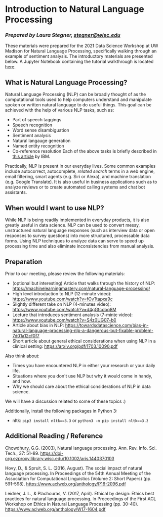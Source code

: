 # Introduction to Natural Language Processing
### *Prepared by Laura Stegner, stegner@wisc.edu*
These materials were prepared for the 2021 Data Science Workshop at UW Madison for Natural Language Processing, specifically walking through an example of sentiment analysis. The introductory materials are presented below. A Jupyter Notebook containing the tutorial walkthrough is located [here](https://github.com/lstegner/nlp-tutorial-PREP2021/blob/main/tutorial-materials/sentiment-analysis-tutorial.ipynb).

## What is Natural Language Processing?
Natural Language Processing (NLP) can be broadly thought of as the computational tools used to help computers understand and manipulate spoken or written natural language to do useful things. This goal can be achieved with the help of various NLP tasks, such as:
 * Part of speech taggings
 * Speech recognition
 * Word sense disambiguation
 * Sentiment analysis
 * Natural langauge generation
 * Named entity recognition
 * Co-reference resolution
Each of the above tasks is briefly described in [this article](http://www.ibm.com/cloud/learn/natural-language-processing) by IBM. 

Practically, NLP is present in our everyday lives. Some common examples include autocorrect, autocomplete, *related search* terms in a web engine, email filtering, smart agents (e.g. Siri or Alexa), and machine translation (e.g. Google Translate). It is also useful in business applications such as to analyze reviews or to create automated calling systems and chat bot assistants.
 
## When would I want to use NLP?
While NLP is being readily implemented in everyday products, it is also greatly useful in data science. NLP can be used to convert messy, unstructured natural language responses (such as interview data or open responses to survey questions) into more structured, processable data forms. Using NLP techniques to analyze data can serve to speed up processing time and also eliminate inconsistencies from manual analysis.

## Preparation
Prior to our meeting, please review the following materials:
 * (optional but interesting) Article that walks through the history of NLP: https://machinelearningmastery.com/natural-language-processing/
 * High level introduction to NLP (12-minute video): https://www.youtube.com/watch?v=fOvTtapxa9c
 * Slightly different take on NLP (4-minutes video): https://www.youtube.com/watch?v=d4gGtcobq8M
 * Lecture that introduces sentiment analysis (7-minte video): https://www.youtube.com/watch?v=S4z0UG07-b0
 * Article about bias in NLP: https://towardsdatascience.com/bias-in-natural-language-processing-nlp-a-dangerous-but-fixable-problem-7d01a12cf0f7
 * Short article about general ethical considerations when using NLP in a clinical setting: https://arxiv.org/pdf/1703.10090.pdf

Also think about:
 * Times you have encountered NLP in either your research or your daily life.
 * Situations where you don't use NLP but why it would come in handy, and how.
 * Why we should care about the ethical considerations of NLP in data science.

We will have a discussion related to some of these topics :)

Additionally, install the following packages in Python 3:
 * nltk: ```pip3 install nltk==3.3``` or ```python3 -m pip install nltk==3.3```

## Additional Reading / Reference
Chowdhury, G.G. (2003), Natural language processing. Ann. Rev. Info. Sci. Tech., 37: 51-89. https://doi-org.ezproxy.library.wisc.edu/10.1002/aris.1440370103

Hovy, D., & Spruit, S. L. (2016, August). The social impact of natural language processing. In Proceedings of the 54th Annual Meeting of the Association for Computational Linguistics (Volume 2: Short Papers) (pp. 591-598). https://www.aclweb.org/anthology/P16-2096.pdf

Leidner, J. L., & Plachouras, V. (2017, April). Ethical by design: Ethics best practices for natural language processing. In Proceedings of the First ACL Workshop on Ethics in Natural Language Processing (pp. 30-40). https://www.aclweb.org/anthology/W17-1604.pdf
